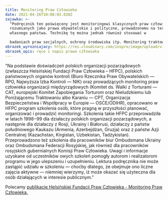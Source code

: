 ```yaml
---
title: Monitoring Praw Człowieka
date: 2021-04-26T10:08:03.038Z
zajawka: >-
  "Podręcznik ten poświęcony jest monitoringowi klasycznych praw człowieka,
  rozumianych jako prawa obywatelskie i polityczne, prowadzonemu na terenie
  własnego państwa. Technikę tę można jednak również stosować w

  badaniach praw socjalnych, ochrony środowiska itp. Monitoring traktowany jest przez nas jako element działań podejmowanych w interesie publicznym. Podręcznik przeznaczony jest przede wszystkim dla organizacji pozarządowych typu watch−dog, ale może być również przydatny organom państwa zajmującym się kontrolą przestrzegania praw obywateli."
obrazek_wyrozniajacy: https://res.cloudinary.com/inspro/image/upload/v1619431667/aiso/Zdj%C4%99cia%20szkolenia/grafiki%20pionowe%20i%20poziome/768_432_human.jpg
obrazek_opis: ręce i napis prawa człowieka
---
```

"Na podstawie doświadczeń polskich organizacji pozarządowych (zwłaszcza Helsińskiej Fundacji Praw Człowieka – HFPC), polskich państwowych organów kontroli (Biuro Rzecznika Praw Obywatelskich — RPO, Najwyższa Izba Kontroli — NIK) oraz prowadzących monitoring praw człowieka organizacji międzyrządowych (Komitet ds. Walki z Torturami — CAT, europejski Komitet Zapobiegania Torturom oraz Nieludzkiemu lub Poniżającemu Traktowaniu albo Karaniu — CPT, Organizacja Bezpieczeństwa i Współpracy w Europie — OSCE/ODIHR), opracowano w HFPC program szkolenia osób, które pragną w przyszłości planować, organizować i prowadzić monitoringi. Szkolenia takie HFPC przeprowadziła w latach 1998−99 dla działaczy polskich organizacji pozarządowych, a następnie dla działaczy z Rosji, Ukrainy i Białorusi, działaczy z państw południowego Kaukazu (Armenia, Azerbejdżan, Gruzja) oraz z państw Azji Centralnej (Kazachstan, Kirgistan, Uzbekistan, Tadżykistan). Przeprowadzono też szkolenia dla pracowników biur Ombudsmana Ukrainy oraz Ombudsmana Federacji Rosyjskiej, jak również dla pracowników rosyjskich gubernialnych Komisji Praw Człowieka. Uwagi i informacje uzyskane od uczestników owych szkoleń pomogły autorom i realizatorom programu w jego ulepszeniu i uzupełnieniu.
Lektura podręcznika nie może zastąpić udziału w szkoleniu — choćby dlatego, że obejmuje ono liczne zajęcia aktywne — niemniej wierzymy, iż może okazać się użyteczna dla osób działających w interesie publicznym."

Polecamy [publikację Helsińskiej Fundacji Praw Człowieka - Monitoring Praw Człowieka.](https://res.cloudinary.com/inspro/image/upload/v1619431030/aiso/Zdj%C4%99cia%20szkolenia/grafiki%20pionowe%20i%20poziome/HFPC_monitoring_praw_czlowieka_PODRECZNIK.pdf)